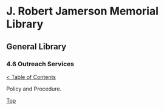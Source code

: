 [0]: ../README.md
[4.6]: outreach-services.md

# J. Robert Jamerson Memorial Library
## General Library
### 4.6 Outreach Services
[< Table of Contents][0]

Policy and Procedure.

[Top][4.6]